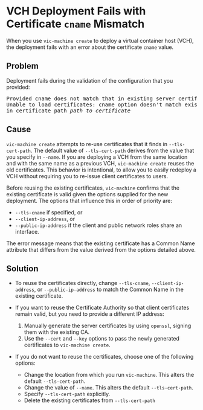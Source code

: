 # VCH Deployment Fails with Certificate `cname` Mismatch #

When you use `vic-machine create` to deploy a virtual container host (VCH), the deployment fails with an error about the certificate `cname` value.

## Problem ##
Deployment fails during the validation of the configuration that you provided:

<pre>Provided cname does not match that in existing server certificate: <i>cname</i>
Unable to load certificates: cname option doesn't match existing server certificate 
in certificate path <i>path_to_certificate</i></pre>

## Cause ##
`vic-machine create` attempts to re-use certificates that it finds in `--tls-cert-path`. The default value of `--tls-cert-path` derives from the value that you specify in `--name`. If you are deploying a VCH from the same location and with the same name as a previous VCH, `vic-machine create` reuses the old certificates. This behavior is intentional, to allow you to easily redeploy a VCH without requiring you to re-issue client certificates to users.

Before reusing the existing certificates, `vic-machine` confirms that the existing certificate is valid given the options supplied for the new deployment. The options that influence this in order of priority are:
* `--tls-cname` if specified, or
* `--client-ip-address`, or 
* `--public-ip-address` if the client and public network roles share an interface.

The error message means that the existing certificate has a Common Name attribute that differs from the value derived from the options detailed above.

## Solution ##

- To reuse the certificates directly, change `--tls-cname`, `--client-ip-address`, or `--public-ip-address` to match the Common Name in the existing certificate.

- If you want to reuse the Certificate Authority so that client certificates remain valid, but you need to provide a different IP address:

  1. Manually generate the server certificates by using `openssl`, signing them with the existing CA.
  2.  Use the `--cert` and `--key` options to pass the newly generated certificates to `vic-machine create`.

- If you do not want to reuse the certificates, choose one of the following options:
  - Change the location from which you run `vic-machine`. This alters the default `--tls-cert-path`.
  - Change the value of `--name`. This alters the default `--tls-cert-path`.
  - Specify `--tls-cert-path` explicitly.
  - Delete the existing certificates from `--tls-cert-path`